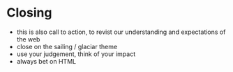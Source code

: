 # Closing

- this is also call to action, to revist our understanding and expectations of the web
- close on the sailing / glaciar theme
- use your judgement, think of your impact
- always bet on HTML